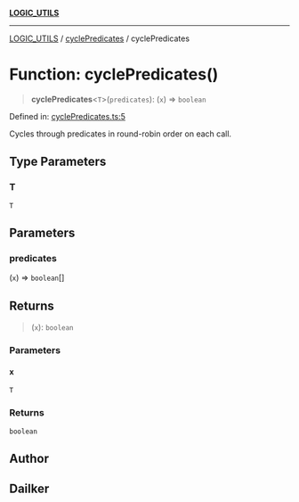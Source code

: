 [**LOGIC_UTILS**](../../README.md)

***

[LOGIC_UTILS](../../README.md) / [cyclePredicates](../README.md) / cyclePredicates

# Function: cyclePredicates()

> **cyclePredicates**\<`T`\>(`predicates`): (`x`) => `boolean`

Defined in: [cyclePredicates.ts:5](https://github.com/dailker/everyutil-js/blob/b3e269da55b7d96c15eb37e98c5c4f6b94f05f6f/src/logic/cyclePredicates.ts#L5)

Cycles through predicates in round-robin order on each call.

## Type Parameters

### T

`T`

## Parameters

### predicates

(`x`) => `boolean`[]

## Returns

> (`x`): `boolean`

### Parameters

#### x

`T`

### Returns

`boolean`

## Author

## Dailker

